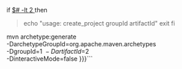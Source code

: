 if [$# -lt 2 ](.md)
then
> echo "usage: create\_project groupId artifactId"
> exit
fi

mvn archetype:generate \
-DarchetypeGroupId=org.apache.maven.archetypes \
-DgroupId=$1 \
-DartifactId=$2 \
-DinteractiveMode=false  }}}```